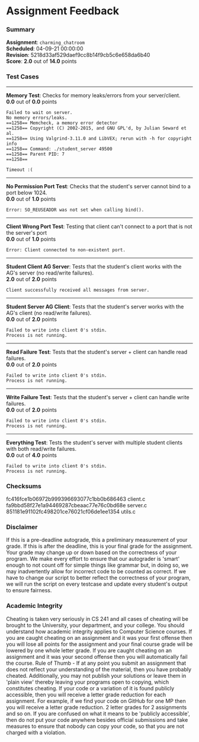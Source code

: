 # Assignment Feedback

### Summary

**Assignment**: `charming_chatroom`  
**Scheduled**: 04-09-21 00:00:00  
**Revision**: 5218d33af529daef9cc8b14f9cb5c6e658da6b40  
**Score**: **2.0** out of **14.0** points

### Test Cases
---

**Memory Test**: Checks for memory leaks/errors from your server/client.  
**0.0** out of **0.0** points
```
Failed to wait on server.
No memory errors/leaks.
==1258== Memcheck, a memory error detector
==1258== Copyright (C) 2002-2015, and GNU GPL'd, by Julian Seward et al.
==1258== Using Valgrind-3.11.0 and LibVEX; rerun with -h for copyright info
==1258== Command: ./student_server 49500
==1258== Parent PID: 7
==1258== 

Timeout :(
```
---

**No Permission Port Test**: Checks that the student's server cannot bind to a port below 1024.  
**0.0** out of **1.0** points
```
Error: SO_REUSEADDR was not set when calling bind().
```
---

**Client Wrong Port Test**: Testing that client can't connect to a port that is not the server's port  
**0.0** out of **1.0** points
```
Error: Client connected to non-existent port.
```
---

**Student Client AG Server**: Tests that the student's client works with the AG's server (no read/write failures).  
**2.0** out of **2.0** points
```
Client successfully received all messages from server.
```
---

**Student Server AG Client**: Tests that the student's server works with the AG's client (no read/write failures).  
**0.0** out of **2.0** points
```
Failed to write into client 0's stdin.
Process is not running.
```
---

**Read Failure Test**: Tests that the student's server + client can handle read failures.  
**0.0** out of **2.0** points
```
Failed to write into client 0's stdin.
Process is not running.
```
---

**Write Failure Test**: Tests that the student's server + client can handle write failures.  
**0.0** out of **2.0** points
```
Failed to write into client 0's stdin.
Process is not running.
```
---

**Everything Test**: Tests the student's server with multiple student clients with both read/write failures.  
**0.0** out of **4.0** points
```
Failed to write into client 0's stdin.
Process is not running.
```
### Checksums

fc416fce1b06972b999396693077c1bb0b686463 client.c  
fa9bbd58f27e1a94469287cbeaac77e76c0bd68e server.c  
851181e91102fc498201ce76021cf06de1ee1354 utils.c


### Disclaimer
If this is a pre-deadline autograde, this a preliminary measurement of your grade.
If this is after the deadline, this is your final grade for the assignment.
Your grade may change up or down based on the correctness of your program.
We make every effort to ensure that our autograder is 'smart' enough to not count off
for simple things like grammar but, in doing so, we may inadvertently allow for
incorrect code to be counted as correct.
If we have to change our script to better reflect the correctness of your program,
we will run the script on every testcase and update every student's output to ensure fairness.



### Academic Integrity
Cheating is taken very seriously in CS 241 and all cases of cheating will be brought to the University, your department, and your college.
You should understand how academic integrity applies to Computer Science courses.
If you are caught cheating on an assignment and it was your first offense then you will lose all points for the assignment and your final course
grade will be lowered by one whole letter grade. If you are caught cheating on an assignment and it was your second offense then you will automatically fail the course.
Rule of Thumb - If at any point you submit an assignment that does not reflect your understanding of the material, then you have probably cheated.
Additionally, you may not publish your solutions or leave them in 'plain view' thereby leaving your programs open to copying, which constitutes cheating.
If your code or a variation of it is found publicly accessible, then you will receive a letter grade reduction for each assignment.
For example, if we find your code on GitHub for one MP then you will receive a letter grade reduction. 2 letter grades for 2 assignments and so on.
If you are confused on what it means to be 'publicly accessible', then do not put your code anywhere besides official submissions and take measures
to ensure that nobody can copy your code, so that you are not charged with a violation.


